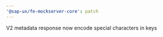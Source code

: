 ```yaml
---
'@sap-ux/fe-mockserver-core': patch
---
```


V2 metadata response now encode special characters in keys
